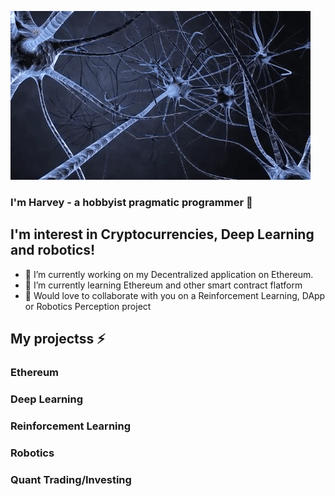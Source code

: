 ![gif](https://github.com/harveyphm/harveyphm/blob/main/gif/neural.gif)

<!--
**harveyphm/harveyphm** is a ✨ _special_ ✨ repository because its `README.md` (this file) appears on your GitHub profile.

Here are some ideas to get you started:
-->

### I'm Harvey - a hobbyist pragmatic programmer 👋


## I'm interest in Cryptocurrencies, Deep Learning and robotics!

- 🔭 I’m currently working on my Decentralized application on Ethereum. 
- 🌱 I’m currently learning Ethereum and other smart contract flatform
- 👯 Would love to collaborate with you on a Reinforcement Learning, DApp or Robotics Perception project


## My projectss ⚡

### Ethereum 

### Deep Learning 

### Reinforcement Learning 

### Robotics

### Quant Trading/Investing





